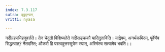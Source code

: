 ```yaml
---
index: 7.3.117
sutra: इदुद्भ्याम्
vritti: nyasa

---
```

नदीग्रहणमिहनुवर्त्तते। तेन चेदुतौ विशिष्यतेते नदीसङ्ककौ यादिदुताविति। यद्येवम्, अनर्थकमिदम्, पूर्वेणैव सिद्धत्वात्? नैतदस्ति; औकरो हि परत्वदुत्तरसूत्रेण स्यात्, अस्मिंश्च सत्यामेव भवति।।